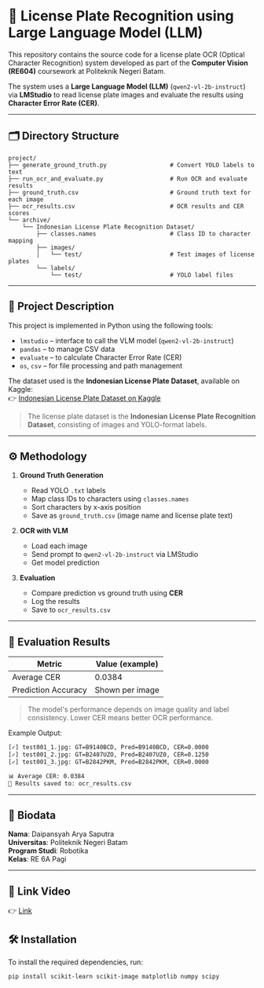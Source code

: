 # 🧠 License Plate Recognition using Large Language Model (LLM)

This repository contains the source code for a license plate OCR (Optical Character Recognition) system developed as part of the **Computer Vision (RE604)** coursework at Politeknik Negeri Batam.

The system uses a **Large Language Model (LLM)** (`qwen2-vl-2b-instruct`) via **LMStudio** to read license plate images and evaluate the results using **Character Error Rate (CER)**.

---

## 🗂 Directory Structure

```
project/
├── generate_ground_truth.py                  # Convert YOLO labels to text
├── run_ocr_and_evaluate.py                   # Run OCR and evaluate results
├── ground_truth.csv                          # Ground truth text for each image
├── ocr_results.csv                           # OCR results and CER scores
└── archive/
    └── Indonesian License Plate Recognition Dataset/
        ├── classes.names                     # Class ID to character mapping
        ├── images/
        │   └── test/                         # Test images of license plates
        └── labels/
            └── test/                         # YOLO label files
```

---

## 📌 Project Description

This project is implemented in Python using the following tools:

- `lmstudio` – interface to call the VLM model (`qwen2-vl-2b-instruct`)
- `pandas` – to manage CSV data
- `evaluate` – to calculate Character Error Rate (CER)
- `os`, `csv` – for file processing and path management

The dataset used is the **Indonesian License Plate Dataset**, available on Kaggle:  
👉 [Indonesian License Plate Dataset on Kaggle](https://www.kaggle.com/datasets/juanthomaswijaya/indonesian-license-plate-dataset)

> The license plate dataset is the **Indonesian License Plate Recognition Dataset**, consisting of images and YOLO-format labels.

---

## ⚙️ Methodology

1. **Ground Truth Generation**
   - Read YOLO `.txt` labels
   - Map class IDs to characters using `classes.names`
   - Sort characters by x-axis position
   - Save as `ground_truth.csv` (image name and license plate text)

2. **OCR with VLM**
   - Load each image
   - Send prompt to `qwen2-vl-2b-instruct` via LMStudio
   - Get model prediction

3. **Evaluation**
   - Compare prediction vs ground truth using **CER**
   - Log the results
   - Save to `ocr_results.csv`

---

## 🧪 Evaluation Results

| Metric              | Value (example) |
|---------------------|-----------------|
| Average CER         | 0.0384          |
| Prediction Accuracy | Shown per image |

> The model's performance depends on image quality and label consistency. Lower CER means better OCR performance.

Example Output:

```bash
[✓] test001_1.jpg: GT=B9140BCD, Pred=B9140BCD, CER=0.0000
[✓] test001_2.jpg: GT=B2407UZO, Pred=B2407UZ0, CER=0.1250
[✓] test001_3.jpg: GT=B2842PKM, Pred=B2842PKM, CER=0.0000

📊 Average CER: 0.0384
📁 Results saved to: ocr_results.csv
```

---

## 👤 Biodata

**Nama**: Daipansyah Arya Saputra  
**Universitas**: Politeknik Negeri Batam  
**Program Studi**: Robotika  
**Kelas**: RE 6A Pagi  

---

## 🎥 Link Video
👉 [Link](https://youtu.be/C5xjHdheqzM?si=izJjLAq8hDd4vg7L)


## 🛠️ Installation

To install the required dependencies, run:

```bash
pip install scikit-learn scikit-image matplotlib numpy scipy
